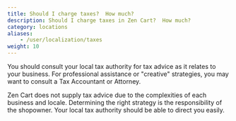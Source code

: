 ```yaml
---
title: Should I charge taxes?  How much? 
description: Should I charge taxes in Zen Cart?  How much? 
category: locations 
aliases: 
    - /user/localization/taxes
weight: 10
---
```


You should consult your local tax authority for tax advice as it relates to your business. For professional assistance or "creative" strategies, you may want to consult a Tax Accountant or Attorney.

Zen Cart does not supply tax advice due to the complexities of each business and locale. Determining the right strategy is the responsibility of the shopowner. Your local tax authority should be able to direct you easily.
